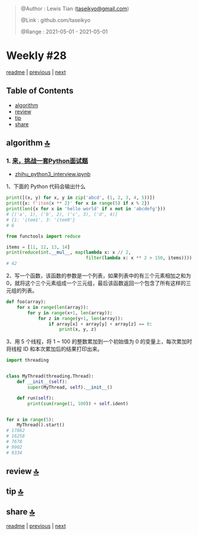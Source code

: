 > @Author  : Lewis Tian (taseikyo@gmail.com)
>
> @Link    : github.com/taseikyo
>
> @Range   : 2021-05-01 - 2021-05-01

# Weekly #28

[readme](../README.md) | [previous](202105W1.md) | [next](202105W3.md)

## Table of Contents

- [algorithm](#algorithm-)
- [review](#review-)
- [tip](#tip-)
- [share](#share-)

## algorithm [🔝](#weekly-28)

### 1. [来，挑战一套Python面试题](https://zhuanlan.zhihu.com/p/110719837)

- [zhihu_python3_interview.ipynb](../code/zhihu_python3_interview.ipynb)

1、下面的 Python 代码会输出什么

```Python
print([(x, y) for x, y in zip('abcd', (1, 2, 3, 4, 5))])
print({x: f'item{x ** 2}' for x in range(5) if x % 2})
print(len({x for x in 'hello world' if x not in 'abcdefg'}))
# [('a', 1), ('b', 2), ('c', 3), ('d', 4)]
# {1: 'item1', 3: 'item9'}
# 6
```

```Python
from functools import reduce

items = [11, 12, 13, 14]
print(reduce(int.__mul__, map(lambda x: x // 2,
                              filter(lambda x: x ** 2 > 150, items))))
# 42
```

2、写一个函数，该函数的参数是一个列表，如果列表中的有三个元素相加之和为 0，就将这个三个元素组成一个三元组，最后该函数返回一个包含了所有这样的三元组的列表。

```Python
def foo(array):
    for x in range(len(array)):
        for y in range(x+1, len(array)):
            for z in range(y+1, len(array)):
                if array[x] + array[y] + array[z] == 0:
                    print(x, y, z)
```

3、用 5 个线程，将 1 \~ 100 的整数累加到一个初始值为 0 的变量上，每次累加时将线程 ID 和本次累加后的结果打印出来。

```Python
import threading


class MyThread(threading.Thread):
    def __init__(self):
        super(MyThread, self).__init__()

    def run(self):
        print(sum(range(1, 100)) + self.ident)


for x in range(5):
    MyThread().start()
# 17862
# 16258
# 7678
# 9902
# 9334
```

## review [🔝](#weekly-28)

## tip [🔝](#weekly-28)

## share [🔝](#weekly-28)

[readme](../README.md) | [previous](202105W1.md) | [next](202105W3.md)
